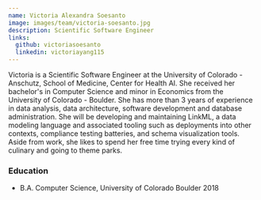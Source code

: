 ```yaml
---
name: Victoria Alexandra Soesanto
image: images/team/victoria-soesanto.jpg
description: Scientific Software Engineer
links:
  github: victoriasoesanto
  linkedin: victoriayang115
---
```


Victoria is a Scientific Software Engineer at the University of Colorado - Anschutz, School of Medicine, Center for Health AI. She received her bachelor's in Computer Science and minor in Economics from the University of Colorado - Boulder. She has more than 3 years of experience in data analysis, data architecture, software development and database administration. She will be developing and maintaining LinkML, a data modeling language and associated tooling such as deployments into other contexts, compliance testing batteries, and schema visualization tools. Aside from work, she likes to spend her free time trying every kind of culinary and going to theme parks.

### Education

- B.A. Computer Science, University of Colorado Boulder 2018

